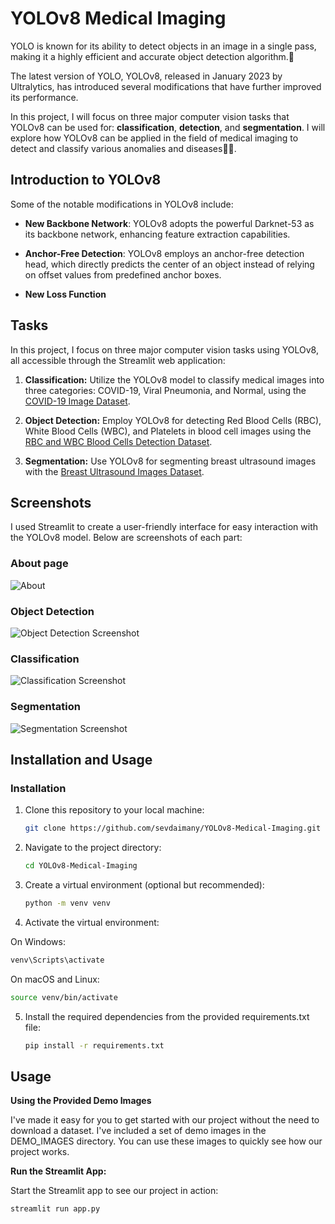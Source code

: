 # YOLOv8 Medical Imaging

YOLO is known for its ability to detect objects in an image in a single pass, making it a highly efficient and accurate object detection algorithm.🎯

The latest version of YOLO, YOLOv8, released in January 2023 by Ultralytics, has introduced several modifications that have further improved its performance.

In this project, I will focus on three major computer vision tasks that YOLOv8 can be used for: **classification**, **detection**, and **segmentation**. I will explore how YOLOv8 can be applied in the 
field of medical imaging to detect and classify various anomalies and diseases🧪💊.


## Introduction to YOLOv8
Some of the notable modifications in YOLOv8 include:

- **New Backbone Network**: YOLOv8 adopts the powerful Darknet-53 as its backbone network, enhancing feature extraction capabilities.

- **Anchor-Free Detection**: YOLOv8 employs an anchor-free detection head, which directly predicts the center of an object instead of relying on offset values from predefined anchor boxes.

- **New Loss Function**

## Tasks

In this project, I focus on three major computer vision tasks using YOLOv8, all accessible through the Streamlit web application:

1. **Classification:** Utilize the YOLOv8 model to classify medical images into three categories: COVID-19, Viral Pneumonia, and Normal, using the [COVID-19 Image 
Dataset](https://www.kaggle.com/datasets/pranavraikokte/covid19-image-dataset).

2. **Object Detection:** Employ YOLOv8 for detecting Red Blood Cells (RBC), White Blood Cells (WBC), and Platelets in blood cell images using the [RBC and WBC Blood Cells Detection 
Dataset](https://universe.roboflow.com/tfg-2nmge/yolo-yejbs).

3. **Segmentation:** Use YOLOv8 for segmenting breast ultrasound images with the [Breast Ultrasound Images Dataset](https://www.kaggle.com/datasets/aryashah2k/breast-ultrasound-images-dataset).

## Screenshots

I used Streamlit to create a user-friendly interface for easy interaction with the YOLOv8 model. Below are screenshots of each part:

### About page

![About](https://github.com/sevdaimany/YOLOv8-Medical-Imaging/blob/master/intro_screenshot.png)


### Object Detection

![Object Detection Screenshot](https://github.com/sevdaimany/YOLOv8-Medical-Imaging/blob/master/detection/detection_screenshot.png)

### Classification

![Classification Screenshot](https://github.com/sevdaimany/YOLOv8-Medical-Imaging/blob/master/classification/classification_screenshot.png)


### Segmentation

![Segmentation Screenshot](https://github.com/sevdaimany/YOLOv8-Medical-Imaging/blob/master/segmentation/segmentation_screenshot.png)

## Installation and Usage

### Installation

1. Clone this repository to your local machine:

   ```bash
   git clone https://github.com/sevdaimany/YOLOv8-Medical-Imaging.git
   ```
2. Navigate to the project directory:

   ```bash
   cd YOLOv8-Medical-Imaging
   ```
3. Create a virtual environment (optional but recommended):

   ```bash
   python -m venv venv
   ```
4. Activate the virtual environment:

On Windows:

   ```bash
venv\Scripts\activate

   ```

On macOS and Linux:

   ```bash
source venv/bin/activate

   ```
5. Install the required dependencies from the provided requirements.txt file:


   ```bash
   pip install -r requirements.txt
   ```


## Usage
**Using the Provided Demo Images**

I've made it easy for you to get started with our project without the need to download a dataset. I've included a set of demo images in the DEMO_IMAGES directory. You can use these images to quickly see 
how our project works.

**Run the Streamlit App:**

Start the Streamlit app to see our project in action:
```bash
streamlit run app.py
```


